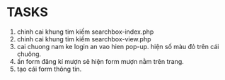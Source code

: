# TASKS

1. chinh cai khung tim kiếm searchbox-index.php
1. chinh cai khung tim kiếm searchbox-view.php
1. cai chuong nam ke login an vao hien pop-up. hiện số màu đỏ trên cái chuông.
1. ấn form đăng kí mượn sẽ hiện form mượn nằm trên trang.
1. tạo cái form thông tin.